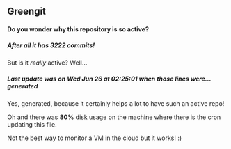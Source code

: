 ## Greengit

#### Do you wonder why this repository is so active?

##### After all it has 3222 commits!

But is it *really* active? Well...

##### Last update was on Wed Jun 26 at 02:25:01 when those lines were... generated

Yes, generated, because it certainly helps a lot to have such an active repo!

Oh and there was **80%** disk usage on the machine
where there is the cron updating this file.

Not the best way to monitor a VM in the cloud but it works! :)
